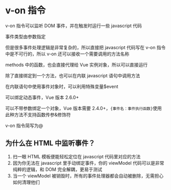 # v-on 指令

v-on 指令可以监听 DOM 事件，并在触发时运行一些 javascript 代码

事件类型由参数指定

但是很多事件处理逻辑是非常复杂的，所以直接把 javascript 代码写在 v-on 指令中是不可行的，所以 v-on 还可以接收一个需要调用的方法名称

methods 中的函数，也会直接代理给 Vue 实例对象，所以可以直接运行

除了直接绑定到一个方法，也可以在内联 javascript 语句中调用方法

在内联语句中使用事件对象时，可以利用特殊变量$event

可以绑定动态事件，Vue 版本 2.6.0+

可以不带参数绑定一个对象，Vue 版本需要 2.4.0+，`{事件名：事件执行函数}`使用此种方法不支持函数传参&修饰符

v-on 指令简写为@

## 为什么在 HTML 中监听事件？

1. 扫一眼 HTML 模板便能轻松定位在 javascript 代码里对应的方法
2. 因为你无法在 javascript 里手动绑定事件，你的 viewModel 代码可以是非常纯粹的逻辑，和 DOM 完全解耦，更易于测试
3. 当一个 viewModel 被销毁时，所有的事件处理器都会自动被删除，无需担心如何清理他们

